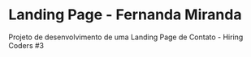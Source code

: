 # Landing Page - Fernanda Miranda
Projeto de desenvolvimento de uma Landing Page de Contato - Hiring Coders #3
